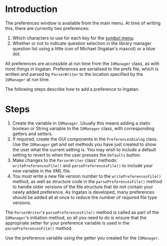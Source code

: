 # Introduction #

The preferences window is available from the main menu. At time of writing this, there are currently two preferences:
  1. Which characters to use for each key for the [symbol menu](SymbolMenu.md).
  1. Whether or not to indicate question selection in the library manager question list using a little icon of Michael (Ingatan's mascot) or a blue dot.

All preferences are accessible at run time from the `IOManager` class, as with most things in Ingatan. Preferences are serialised to the prefs file, which is written and parsed by `ParserWriter` to the location specified by the `IOManager` at run time.

The following steps describe how to add a preference to Ingatan.

# Steps #
  1. Create the variable in `IOManager`. Usually this means adding a static boolean or String variable to the `IOManager` class, with corresponding getters and setters.
  1. If required, create the GUI components in the `PreferencesDialog` class. Use the `IOManager` get and set methods you have just created to show the user what the current setting is. You may wish to include a default setting to revert to when the user presses the `Defaults` button.
  1. Make changes to the `ParserWriter` class' methods: `writePreferencesFile()` and `parsePreferencesFile()` to include your new variable in the XML file.
  1. You must write a new file version number to the `writePreferencesFile()` method, as well as structure code in the `parsePreferencesFile()` method to handle older versions of the file structure that do not contain your newly added preference. As Ingatan is developed, many preferences should be added all at once to reduce the number of required file type versions.

The `ParserWriter`'s `parsePreferencesFile()` method is called as part of the `IOManager`'s initiation method, so all you need to do is ensure that the appropriate setter for your preference variable is used in the `parsePreferencesFile()` method.

Use the preference variable using the getter you created for the `IOManager`.